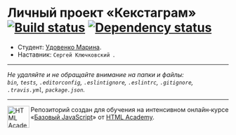 # Личный проект «Кекстаграм» [![Build status][travis-image]][travis-url] [![Dependency status][dependency-image]][dependency-url]

* Студент: [Удовенко Марина](https://up.htmlacademy.ru/javascript/7/user/7570).
* Наставник: `Сергей Ключковский `.

---

_Не удаляйте и не обращайте внимание на папки и файлы:_<br>
_`bin`, `tests`, `.editorconfig`, `.eslintignore`, `.eslintrc`, `.gitignore`, `.travis.yml`, `package.json`._

---

<a href="https://htmlacademy.ru/intensive/javascript"><img align="left" width="50" height="50" title="HTML Academy" src="https://up.htmlacademy.ru/static/img/intensive/javascript/logo-for-github.svg"></a>

Репозиторий создан для обучения на интенсивном онлайн‑курсе «[Базовый JavaScript](https://htmlacademy.ru/intensive/javascript)» от [HTML Academy](https://htmlacademy.ru).

[travis-image]: https://travis-ci.org/htmlacademy-javascript/7570-kekstagram.svg?branch=master
[travis-url]: https://travis-ci.org/htmlacademy-javascript/7570-kekstagram
[dependency-image]: https://david-dm.org/htmlacademy-javascript/7570-kekstagram.svg?style=flat-square
[dependency-url]: https://david-dm.org/htmlacademy-javascript/7570-kekstagram

